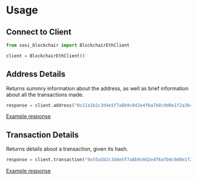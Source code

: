 # Usage


## Connect to Client

```python
from sosi_blockchair import BlockchairEthClient

client = BlockchairEthClient()
```


## Address Details

Returns summry information about the address, as well as brief information about all the transactions made. 

```python
response = client.address("0x11a1b2c3d4e5f7a8b9c0d2e4f6a7b8c9d0e1f2a3b4a22")
```

[Example response](responses/address.md)

## Transaction Details

Returns details about a transaction, given its hash.

```python
response = client.transaction("0x55a1b2c3d4e5f7a8b9c0d2e4f6a7b8c9d0e1f2a3b4a66")
```

[Example response](responses/transaction.md)
